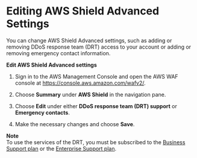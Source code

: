 # Editing AWS Shield Advanced Settings<a name="ddos-edit-drt"></a>

You can change AWS Shield Advanced settings, such as adding or removing DDoS response team \(DRT\) access to your account or adding or removing emergency contact information\.<a name="ddos-edit-drt-procedure"></a>

**Edit AWS Shield Advanced settings**

1. Sign in to the AWS Management Console and open the AWS WAF console at [https://console\.aws\.amazon\.com/wafv2/](https://console.aws.amazon.com/wafv2/)\. 

1. Choose **Summary** under **AWS Shield** in the navigation pane\.

1. Choose **Edit** under either **DDoS response team \(DRT\) support** or **Emergency contacts**\.

1. Make the necessary changes and choose **Save**\.

**Note**  
To use the services of the DRT, you must be subscribed to the [Business Support plan](https://aws.amazon.com/premiumsupport/business-support/) or the [Enterprise Support plan](https://aws.amazon.com/premiumsupport/enterprise-support/)\.